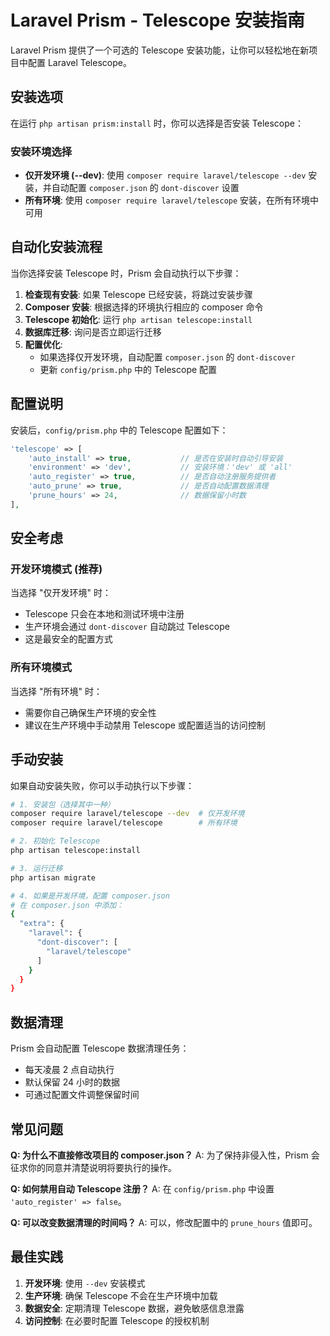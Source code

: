# Laravel Prism - Telescope 安装指南

Laravel Prism 提供了一个可选的 Telescope 安装功能，让你可以轻松地在新项目中配置 Laravel Telescope。

## 安装选项

在运行 `php artisan prism:install` 时，你可以选择是否安装 Telescope：

### 安装环境选择

- **仅开发环境 (--dev)**: 使用 `composer require laravel/telescope --dev` 安装，并自动配置 `composer.json` 的 `dont-discover` 设置
- **所有环境**: 使用 `composer require laravel/telescope` 安装，在所有环境中可用

## 自动化安装流程

当你选择安装 Telescope 时，Prism 会自动执行以下步骤：

1. **检查现有安装**: 如果 Telescope 已经安装，将跳过安装步骤
2. **Composer 安装**: 根据选择的环境执行相应的 composer 命令
3. **Telescope 初始化**: 运行 `php artisan telescope:install`
4. **数据库迁移**: 询问是否立即运行迁移
5. **配置优化**: 
   - 如果选择仅开发环境，自动配置 `composer.json` 的 `dont-discover`
   - 更新 `config/prism.php` 中的 Telescope 配置

## 配置说明

安装后，`config/prism.php` 中的 Telescope 配置如下：

```php
'telescope' => [
    'auto_install' => true,           // 是否在安装时自动引导安装
    'environment' => 'dev',           // 安装环境：'dev' 或 'all'
    'auto_register' => true,          // 是否自动注册服务提供者
    'auto_prune' => true,             // 是否自动配置数据清理
    'prune_hours' => 24,              // 数据保留小时数
],
```

## 安全考虑

### 开发环境模式 (推荐)

当选择 "仅开发环境" 时：
- Telescope 只会在本地和测试环境中注册
- 生产环境会通过 `dont-discover` 自动跳过 Telescope
- 这是最安全的配置方式

### 所有环境模式

当选择 "所有环境" 时：
- 需要你自己确保生产环境的安全性
- 建议在生产环境中手动禁用 Telescope 或配置适当的访问控制

## 手动安装

如果自动安装失败，你可以手动执行以下步骤：

```bash
# 1. 安装包（选择其中一种）
composer require laravel/telescope --dev  # 仅开发环境
composer require laravel/telescope        # 所有环境

# 2. 初始化 Telescope
php artisan telescope:install

# 3. 运行迁移
php artisan migrate

# 4. 如果是开发环境，配置 composer.json
# 在 composer.json 中添加：
{
  "extra": {
    "laravel": {
      "dont-discover": [
        "laravel/telescope"
      ]
    }
  }
}
```

## 数据清理

Prism 会自动配置 Telescope 数据清理任务：
- 每天凌晨 2 点自动执行
- 默认保留 24 小时的数据
- 可通过配置文件调整保留时间

## 常见问题

**Q: 为什么不直接修改项目的 composer.json？**
A: 为了保持非侵入性，Prism 会征求你的同意并清楚说明将要执行的操作。

**Q: 如何禁用自动 Telescope 注册？**
A: 在 `config/prism.php` 中设置 `'auto_register' => false`。

**Q: 可以改变数据清理的时间吗？**
A: 可以，修改配置中的 `prune_hours` 值即可。

## 最佳实践

1. **开发环境**: 使用 `--dev` 安装模式
2. **生产环境**: 确保 Telescope 不会在生产环境中加载
3. **数据安全**: 定期清理 Telescope 数据，避免敏感信息泄露
4. **访问控制**: 在必要时配置 Telescope 的授权机制
